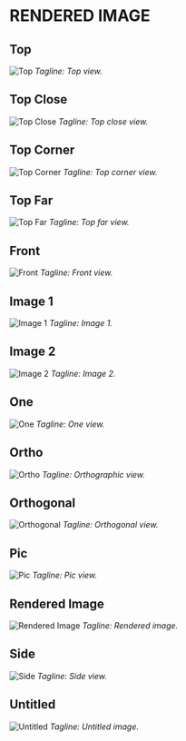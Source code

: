# RENDERED IMAGE

## Top
![Top](https://raw.githubusercontent.com/shreenandansonu/SAP-SYMPHONY-3D-PARTS/main/SAP-SYMPHONY-3D-PARTS/rendered%20images/top.png)
*Tagline: Top view.*

## Top Close
![Top Close](https://raw.githubusercontent.com/shreenandansonu/SAP-SYMPHONY-3D-PARTS/main/SAP-SYMPHONY-3D-PARTS/rendered%20images/topclose.png)
*Tagline: Top close view.*

## Top Corner
![Top Corner](https://raw.githubusercontent.com/shreenandansonu/SAP-SYMPHONY-3D-PARTS/main/SAP-SYMPHONY-3D-PARTS/rendered%20images/topcorner.png)
*Tagline: Top corner view.*

## Top Far
![Top Far](https://raw.githubusercontent.com/shreenandansonu/SAP-SYMPHONY-3D-PARTS/main/SAP-SYMPHONY-3D-PARTS/rendered%20images/topfar.png)
*Tagline: Top far view.*

## Front
![Front](https://raw.githubusercontent.com/shreenandansonu/SAP-SYMPHONY-3D-PARTS/main/SAP-SYMPHONY-3D-PARTS/rendered%20images/front.png)
*Tagline: Front view.*

## Image 1
![Image 1](https://raw.githubusercontent.com/shreenandansonu/SAP-SYMPHONY-3D-PARTS/main/SAP-SYMPHONY-3D-PARTS/rendered%20images/img1.png)
*Tagline: Image 1.*

## Image 2
![Image 2](https://raw.githubusercontent.com/shreenandansonu/SAP-SYMPHONY-3D-PARTS/main/SAP-SYMPHONY-3D-PARTS/rendered%20images/img2.png)
*Tagline: Image 2.*

## One
![One](https://raw.githubusercontent.com/shreenandansonu/SAP-SYMPHONY-3D-PARTS/main/SAP-SYMPHONY-3D-PARTS/rendered%20images/one.png)
*Tagline: One view.*

## Ortho
![Ortho](https://raw.githubusercontent.com/shreenandansonu/SAP-SYMPHONY-3D-PARTS/main/SAP-SYMPHONY-3D-PARTS/rendered%20images/ortho.png)
*Tagline: Orthographic view.*

## Orthogonal
![Orthogonal](https://raw.githubusercontent.com/shreenandansonu/SAP-SYMPHONY-3D-PARTS/main/SAP-SYMPHONY-3D-PARTS/rendered%20images/orthogonal.png)
*Tagline: Orthogonal view.*

## Pic
![Pic](https://raw.githubusercontent.com/shreenandansonu/SAP-SYMPHONY-3D-PARTS/main/SAP-SYMPHONY-3D-PARTS/rendered%20images/pic.png)
*Tagline: Pic view.*

## Rendered Image
![Rendered Image](https://raw.githubusercontent.com/shreenandansonu/SAP-SYMPHONY-3D-PARTS/main/SAP-SYMPHONY-3D-PARTS/rendered%20images/rendered%20image.png)
*Tagline: Rendered image.*

## Side
![Side](https://raw.githubusercontent.com/shreenandansonu/SAP-SYMPHONY-3D-PARTS/main/SAP-SYMPHONY-3D-PARTS/rendered%20images/side.png)
*Tagline: Side view.*

## Untitled
![Untitled](https://raw.githubusercontent.com/shreenandansonu/SAP-SYMPHONY-3D-PARTS/main/SAP-SYMPHONY-3D-PARTS/rendered%20images/Untitled.png)
*Tagline: Untitled image.*

